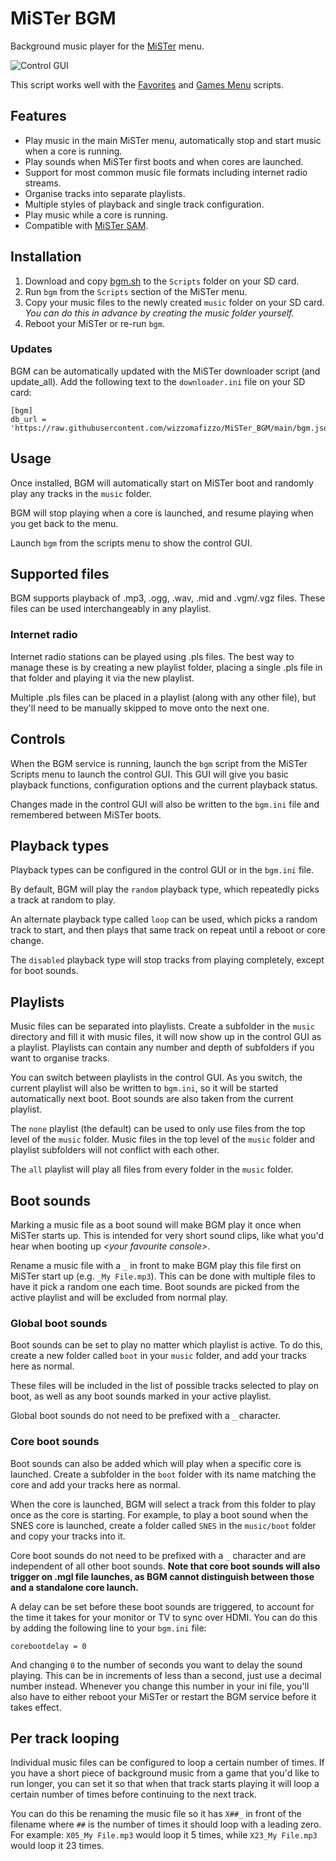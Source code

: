 # MiSTer BGM

Background music player for the [MiSTer](https://github.com/MiSTer-devel/Main_MiSTer/wiki) menu.

![Control GUI](https://github.com/wizzomafizzo/MiSTer_BGM/raw/main/images/gui.png)

This script works well with the [Favorites](https://github.com/wizzomafizzo/MiSTer_Favorites) and [Games Menu](https://github.com/wizzomafizzo/MiSTer_GamesMenu) scripts.

## Features

* Play music in the main MiSTer menu, automatically stop and start music when a core is running.
* Play sounds when MiSTer first boots and when cores are launched.
* Support for most common music file formats including internet radio streams.
* Organise tracks into separate playlists.
* Multiple styles of playback and single track configuration.
* Play music while a core is running.
* Compatible with [MiSTer SAM](https://github.com/mrchrisster/MiSTer_SAM).

## Installation

1. Download and copy [bgm.sh](https://github.com/wizzomafizzo/MiSTer_BGM/raw/main/bgm.sh) to the `Scripts` folder on your SD card.
2. Run `bgm` from the `Scripts` section of the MiSTer menu.
3. Copy your music files to the newly created `music` folder on your SD card. *You can do this in advance by creating the music folder yourself.*
4. Reboot your MiSTer or re-run `bgm`.

### Updates

BGM can be automatically updated with the MiSTer downloader script (and update_all). Add the following text to the `downloader.ini` file on your SD card:

```
[bgm]
db_url = 'https://raw.githubusercontent.com/wizzomafizzo/MiSTer_BGM/main/bgm.json'
```

## Usage

Once installed, BGM will automatically start on MiSTer boot and randomly play any tracks in the `music` folder.

BGM will stop playing when a core is launched, and resume playing when you get back to the menu.

Launch `bgm` from the scripts menu to show the control GUI.

## Supported files

BGM supports playback of .mp3, .ogg, .wav, .mid and .vgm/.vgz files. These files can be used interchangeably in any playlist.

### Internet radio

Internet radio stations can be played using .pls files. The best way to manage these is by creating a new playlist folder, placing a single .pls file in that folder and playing it via the new playlist.

Multiple .pls files can be placed in a playlist (along with any other file), but they'll need to be manually skipped to move onto the next one.

## Controls

When the BGM service is running, launch the `bgm` script from the MiSTer Scripts menu to launch the control GUI. This GUI will give you basic playback functions, configuration options and the current playback status.

Changes made in the control GUI will also be written to the `bgm.ini` file and remembered between MiSTer boots.

## Playback types

Playback types can be configured in the control GUI or in the `bgm.ini` file.

By default, BGM will play the `random` playback type, which repeatedly picks a track at random to play.

An alternate playback type called `loop` can be used, which picks a random track to start, and then plays that same track on repeat until a reboot or core change.

The `disabled` playback type will stop tracks from playing completely, except for boot sounds.

## Playlists

Music files can be separated into playlists. Create a subfolder in the `music` directory and fill it with music files, it will now show up in the control GUI as a playlist. Playlists can contain any number and depth of subfolders if you want to organise tracks.

You can switch between playlists in the control GUI. As you switch, the current playlist will also be written to `bgm.ini`, so it will be started automatically next boot. Boot sounds are also taken from the current playlist.

The `none` playlist (the default) can be used to only use files from the top level of the `music` folder. Music files in the top level of the `music` folder and playlist subfolders will not conflict with each other.

The `all` playlist will play all files from every folder in the `music` folder.


## Boot sounds

Marking a music file as a boot sound will make BGM play it once when MiSTer starts up. This is intended for very short sound clips, like what you'd hear when booting up *\<your favourite console\>*.

Rename a music file with a `_` in front to make BGM play this file first on MiSTer start up (e.g. `_My File.mp3`). This can be done with multiple files to have it pick a random one each time. Boot sounds are picked from the active playlist and will be excluded from normal play.

### Global boot sounds

Boot sounds can be set to play no matter which playlist is active. To do this, create a new folder called `boot` in your `music` folder, and add your tracks here as normal.

These files will be included in the list of possible tracks selected to play on boot, as well as any boot sounds marked in your active playlist.

Global boot sounds do not need to be prefixed with a `_` character.

### Core boot sounds

Boot sounds can also be added which will play when a specific core is launched. Create a subfolder in the `boot` folder with its name matching the core and add your tracks here as normal.

When the core is launched, BGM will select a track from this folder to play once as the core is starting. For example, to play a boot sound when the SNES core is launched, create a folder called `SNES` in the `music/boot` folder and copy your tracks into it.

Core boot sounds do not need to be prefixed with a `_` character and are independent of all other boot sounds. **Note that core boot sounds will also trigger on .mgl file launches, as BGM cannot distinguish between those and a standalone core launch.**

A delay can be set before these boot sounds are triggered, to account for the time it takes for your monitor or TV to sync over HDMI. You can do this by adding the following line to your `bgm.ini` file:
```
corebootdelay = 0
```
And changing `0` to the number of seconds you want to delay the sound playing. This can be in increments of less than a second, just use a decimal number instead. Whenever you change this number in your ini file, you'll also have to either reboot your MiSTer or restart the BGM service before it takes effect.

## Per track looping

Individual music files can be configured to loop a certain number of times. If you have a short piece of background music from a game that you'd like to run longer, you can set it so that when that track starts playing it will loop a certain number of times before continuing to the next track.

You can do this be renaming the music file so it has `X##_` in front of the filename where `##` is the number of times it should loop with a leading zero. For example: `X05_My File.mp3` would loop it 5 times, while `X23_My File.mp3` would loop it 23 times.